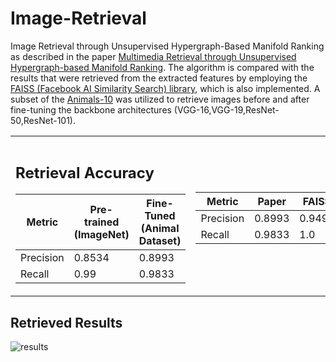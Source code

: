 # Image-Retrieval
Image Retrieval through Unsupervised Hypergraph-Based Manifold Ranking as described in the paper [Multimedia Retrieval through Unsupervised Hypergraph-based Manifold Ranking](https://ieeexplore.ieee.org/document/8733193). The algorithm is compared with the results that were retrieved from the extracted features by employing the [FAISS (Facebook AI Similarity Search) library](https://github.com/facebookresearch/faiss), which is also implemented. A subset of the [Animals-10](https://www.kaggle.com/datasets/alessiocorrado99/animals10) was utilized to retrieve images before and after fine-tuning the backbone architectures (VGG-16,VGG-19,ResNet-50,ResNet-101).

<table>
<tr><th> </th><th> </th></tr>
<tr><td>

## Retrieval Accuracy

|Metric| Pre-trained (ImageNet) | Fine-Tuned (Animal Dataset)|
|--|--|--|
|Precision| 0.8534|0.8993 |
|Recall| 0.99|0.9833 |

</td><td>

|Metric| Paper | FAISS|
|--|--|--|
|Precision| 0.8993|0.9493 |
|Recall| 0.9833|1.0 |

</td></tr> </table>

## Retrieved Results

![results](https://drive.google.com/thumbnail?id=1HYtcHHxEXIHh_pPTqSwkq8VkzOl9OqiI&sz=w1000)

